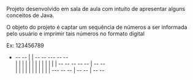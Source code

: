 Projeto desenvolvido em sala de aula com intuíto de apresentar alguns conceitos de Java.

O objeto do projeto é captar um sequência de números a ser informada pelo usuário e imprimir tais números no formato digital

Ex: 123456789

 -    --   --  |  |  --   --  ---   --   --  
  |     |    | |  | |    |       | |  | |  | 
  |   --   --   --   --   --     |  --   --  
  |  |       |    |    | |  |    | |  |    | 
 ---  --   --     |  --   --     |  --   --  












